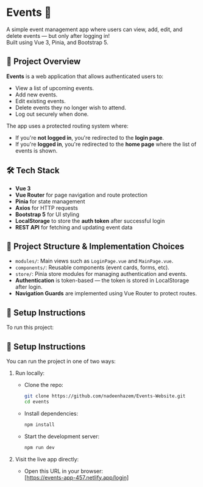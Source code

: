# Events 🎉

A simple event management app where users can view, add, edit, and delete events — but only after logging in!  
Built using Vue 3, Pinia, and Bootstrap 5.

## 🚀 Project Overview

**Events** is a web application that allows authenticated users to:

- View a list of upcoming events.
- Add new events.
- Edit existing events.
- Delete events they no longer wish to attend.
- Log out securely when done.

The app uses a protected routing system where:

- If you're **not logged in**, you're redirected to the **login page**.
- If you're **logged in**, you're redirected to the **home page** where the list of events is shown.

## 🛠️ Tech Stack

- **Vue 3**
- **Vue Router** for page navigation and route protection
- **Pinia** for state management
- **Axios** for HTTP requests
- **Bootstrap 5** for UI styling
- **LocalStorage** to store the **auth token** after successful login
- **REST API** for fetching and updating event data

## 📂 Project Structure & Implementation Choices

- `modules/`: Main views such as `LoginPage.vue` and `MainPage.vue`.
- `components/`: Reusable components (event cards, forms, etc).
- `store/`: Pinia store modules for managing authentication and events.
- **Authentication** is token-based — the token is stored in LocalStorage after login.
- **Navigation Guards** are implemented using Vue Router to protect routes.

## 🧪 Setup Instructions

To run this project:

## 🧪 Setup Instructions

You can run the project in one of two ways:

1. Run locally:
   - Clone the repo:
     ```bash
     git clone https://github.com/nadeenhazem/Events-Website.git
     cd events
     ```
   - Install dependencies:
     ```bash
     npm install
     ```
   - Start the development server:
     ```bash
     npm run dev
     ```

2. Visit the live app directly:
   - Open this URL in your browser:  
     [https://events-app-457.netlify.app/login]
